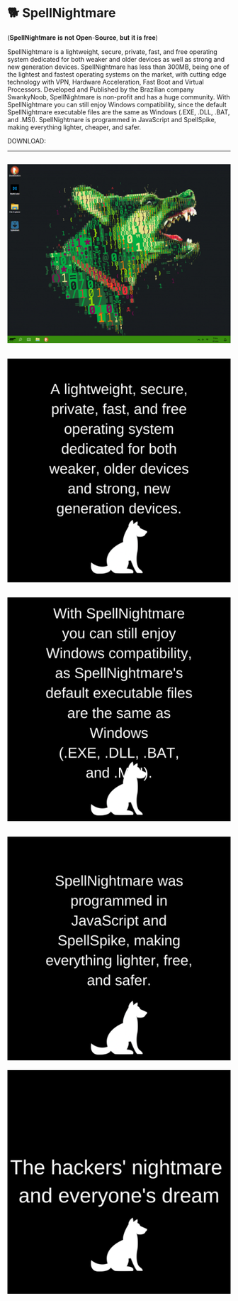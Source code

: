 # 🐕 SpellNightmare
(𝐒𝐩𝐞𝐥𝐥𝐍𝐢𝐠𝐡𝐭𝐦𝐚𝐫𝐞 𝐢𝐬 𝐧𝐨𝐭 𝐎𝐩𝐞𝐧-𝐒𝐨𝐮𝐫𝐜𝐞, 𝐛𝐮𝐭 𝐢𝐭 𝐢𝐬 𝐟𝐫𝐞𝐞)

SpellNightmare is a lightweight, secure, private, fast, and free operating system dedicated for both weaker and older devices as well as strong and new generation devices. SpellNightmare has less than 300MB, being one of the lightest and fastest operating systems on the market, with cutting edge technology with VPN, Hardware Acceleration, Fast Boot and Virtual Processors. Developed and Published by the Brazilian company SwankyNoob, SpellNightmare is non-profit and has a huge community. With SpellNightmare you can still enjoy Windows compatibility, since the default SpellNightmare executable files are the same as Windows (.EXE, .DLL, .BAT, and .MSI).
SpellNightmare is programmed in JavaScript and SpellSpike, making everything lighter, cheaper, and safer.

DOWNLOAD:

-----------------------------------
![alt text](https://github.com/NervousGroove/SpellNightmare/raw/main/imgs/img1.png)
-----------------------------------
![alt text](https://github.com/NervousGroove/SpellNightmare/raw/main/imgs/img2.png)
-----------------------------------
![alt text](https://github.com/NervousGroove/SpellNightmare/raw/main/imgs/img3.png)
-----------------------------------
![alt text](https://github.com/NervousGroove/SpellNightmare/raw/main/imgs/img4.png)
-----------------------------------
![alt text](https://github.com/NervousGroove/SpellNightmare/raw/main/imgs/img5.png)

